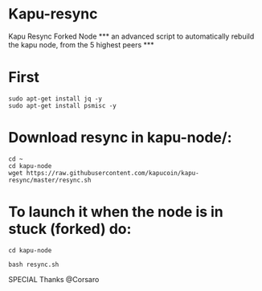 # Kapu-resync
Kapu Resync Forked Node
*** an advanced script to automatically rebuild the kapu node, from the 5 highest peers ***
# First
```
sudo apt-get install jq -y
sudo apt-get install psmisc -y
```
# Download resync in kapu-node/:
```
cd ~
cd kapu-node
wget https://raw.githubusercontent.com/kapucoin/kapu-resync/master/resync.sh
```

# To launch it when the node is in stuck (forked) do:
```
cd kapu-node

bash resync.sh
```


SPECIAL Thanks @Corsaro

